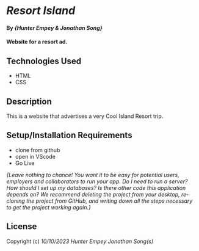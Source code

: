 # _Resort Island_

#### By _**{Hunter Empey & Jonathan Song}**_

#### Website for a resort ad.

## Technologies Used

* HTML
* CSS

## Description

This is a website that advertises a very Cool Island Resort trip.

## Setup/Installation Requirements

* clone from github
* open in VScode
* Go Live

_{Leave nothing to chance! You want it to be easy for potential users, employers and collaborators to run your app. Do I need to run a server? How should I set up my databases? Is there other code this application depends on? We recommend deleting the project from your desktop, re-cloning the project from GitHub, and writing down all the steps necessary to get the project working again.}_

## License

Copyright (c) _10/10/2023_ _Hunter Empey Jonathan Song(s)_